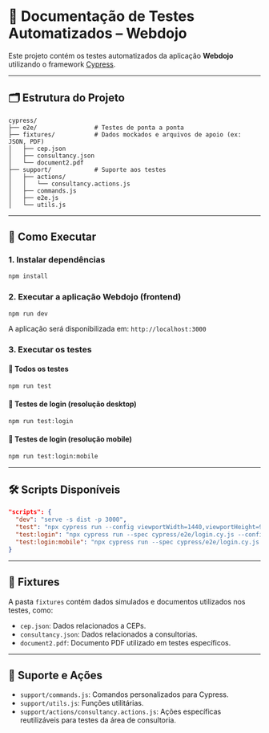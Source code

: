 
# 📘 Documentação de Testes Automatizados – Webdojo

Este projeto contém os testes automatizados da aplicação **Webdojo** utilizando o framework [Cypress](https://www.cypress.io/).

---

## 🗂 Estrutura do Projeto

```
cypress/
├── e2e/                # Testes de ponta a ponta
├── fixtures/           # Dados mockados e arquivos de apoio (ex: JSON, PDF)
│   ├── cep.json
│   ├── consultancy.json
│   └── document2.pdf
├── support/            # Suporte aos testes
│   ├── actions/
│   │   └── consultancy.actions.js
│   ├── commands.js
│   ├── e2e.js
│   └── utils.js
```

---

## 🚀 Como Executar

### 1. Instalar dependências

```bash
npm install
```

### 2. Executar a aplicação Webdojo (frontend)

```bash
npm run dev
```

A aplicação será disponibilizada em: `http://localhost:3000`

### 3. Executar os testes

#### 🧪 Todos os testes
```bash
npm run test
```

#### 🔐 Testes de login (resolução desktop)
```bash
npm run test:login
```

#### 📱 Testes de login (resolução mobile)
```bash
npm run test:login:mobile
```

---

## 🛠 Scripts Disponíveis

```json
"scripts": {
  "dev": "serve -s dist -p 3000",
  "test": "npx cypress run --config viewportWidth=1440,viewportHeight=900",
  "test:login": "npx cypress run --spec cypress/e2e/login.cy.js --config viewportWidth=1440,viewportHeight=900",
  "test:login:mobile": "npx cypress run --spec cypress/e2e/login.cy.js --config viewportWidth=414,viewportHeight=896"
}
```

---

## 📄 Fixtures

A pasta `fixtures` contém dados simulados e documentos utilizados nos testes, como:
- `cep.json`: Dados relacionados a CEPs.
- `consultancy.json`: Dados relacionados a consultorias.
- `document2.pdf`: Documento PDF utilizado em testes específicos.

---

## 📁 Suporte e Ações

- `support/commands.js`: Comandos personalizados para Cypress.
- `support/utils.js`: Funções utilitárias.
- `support/actions/consultancy.actions.js`: Ações específicas reutilizáveis para testes da área de consultoria.
